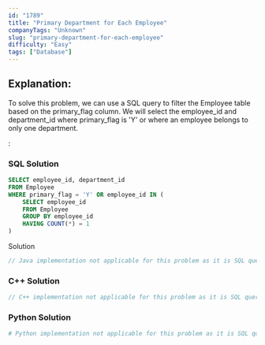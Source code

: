 ```yaml
---
id: "1789"
title: "Primary Department for Each Employee"
companyTags: "Unknown"
slug: "primary-department-for-each-employee"
difficulty: "Easy"
tags: ["Database"]
---
```


## Explanation:
To solve this problem, we can use a SQL query to filter the Employee table based on the primary_flag column. We will select the employee_id and department_id where primary_flag is 'Y' or where an employee belongs to only one department.

:

### SQL Solution
```sql
SELECT employee_id, department_id
FROM Employee
WHERE primary_flag = 'Y' OR employee_id IN (
    SELECT employee_id
    FROM Employee
    GROUP BY employee_id
    HAVING COUNT(*) = 1
)
```
 Solution
```java
// Java implementation not applicable for this problem as it is SQL query based
```

### C++ Solution
```cpp
// C++ implementation not applicable for this problem as it is SQL query based
```

### Python Solution
```python
# Python implementation not applicable for this problem as it is SQL query based
```
